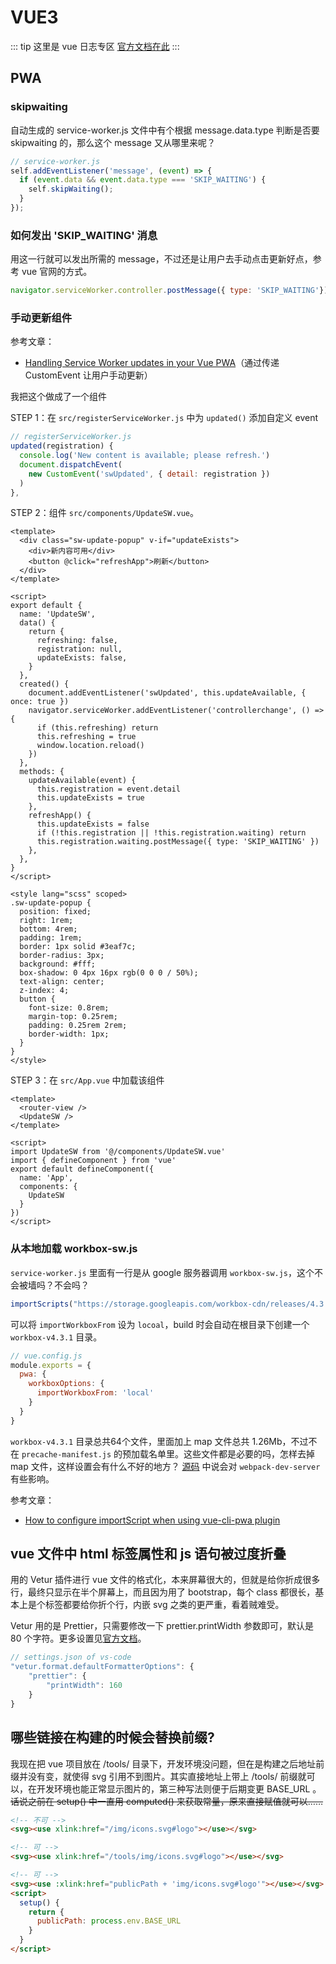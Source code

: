 # VUE3

::: tip 这里是 vue 日志专区
[官方文档在此](https://v3.cn.vuejs.org/)
:::

## PWA

### skipwaiting

自动生成的 service-worker.js 文件中有个根据 message.data.type 判断是否要 skipwaiting 的，那么这个 message 又从哪里来呢？

``` js
// service-worker.js
self.addEventListener('message', (event) => {
  if (event.data && event.data.type === 'SKIP_WAITING') {
    self.skipWaiting();
  }
});
```

### 如何发出 'SKIP_WAITING' 消息

用这一行就可以发出所需的 message，不过还是让用户去手动点击更新好点，参考 vue 官网的方式。
``` js
navigator.serviceWorker.controller.postMessage({ type: 'SKIP_WAITING'});
```
### 手动更新组件

参考文章：
- [Handling Service Worker updates in your Vue PWA](https://dev.to/drbragg/handling-service-worker-updates-in-your-vue-pwa-1pip)（通过传递 CustomEvent 让用户手动更新）

我把这个做成了一个组件

STEP 1：在 `src/registerServiceWorker.js` 中为 `updated()` 添加自定义 event

``` js
// registerServiceWorker.js
updated(registration) {
  console.log('New content is available; please refresh.')
  document.dispatchEvent(
    new CustomEvent('swUpdated', { detail: registration })
  )
},
```

STEP 2：组件 `src/components/UpdateSW.vue`。

``` vue
<template>
  <div class="sw-update-popup" v-if="updateExists">
    <div>新内容可用</div>
    <button @click="refreshApp">刷新</button>
  </div>
</template>

<script>
export default {
  name: 'UpdateSW',
  data() {
    return {
      refreshing: false,
      registration: null,
      updateExists: false,
    }
  },
  created() {
    document.addEventListener('swUpdated', this.updateAvailable, { once: true })
    navigator.serviceWorker.addEventListener('controllerchange', () => {
      if (this.refreshing) return
      this.refreshing = true
      window.location.reload()
    })
  },
  methods: {
    updateAvailable(event) {
      this.registration = event.detail
      this.updateExists = true
    },
    refreshApp() {
      this.updateExists = false
      if (!this.registration || !this.registration.waiting) return
      this.registration.waiting.postMessage({ type: 'SKIP_WAITING' })
    },
  },
}
</script>

<style lang="scss" scoped>
.sw-update-popup {
  position: fixed;
  right: 1rem;
  bottom: 4rem;
  padding: 1rem;
  border: 1px solid #3eaf7c;
  border-radius: 3px;
  background: #fff;
  box-shadow: 0 4px 16px rgb(0 0 0 / 50%);
  text-align: center;
  z-index: 4;
  button {
    font-size: 0.8rem;
    margin-top: 0.25rem;
    padding: 0.25rem 2rem;
    border-width: 1px;
  }
}
</style>
```

STEP 3：在 `src/App.vue` 中加载该组件

``` vue {3,7,12}
<template>
  <router-view />
  <UpdateSW />
</template>

<script>
import UpdateSW from '@/components/UpdateSW.vue'
import { defineComponent } from 'vue'
export default defineComponent({
  name: 'App',
  components: {
    UpdateSW
  }
})
</script>
```

### 从本地加载 workbox-sw.js

`service-worker.js` 里面有一行是从 google 服务器调用 `workbox-sw.js`，这个不会被墙吗？不会吗？

``` js
importScripts("https://storage.googleapis.com/workbox-cdn/releases/4.3.1/workbox-sw.js");
```

可以将 `importWorkboxFrom` 设为 `locoal`，build 时会自动在根目录下创建一个 `workbox-v4.3.1` 目录。

``` js {4-6}
// vue.config.js
module.exports = {
  pwa: {
    workboxOptions: {
      importWorkboxFrom: 'local'
    }
  }
}
```

`workbox-v4.3.1` 目录总共64个文件，里面加上 map 文件总共 1.26Mb，不过不在 `precache-manifest.js` 的预加载名单里。这些文件都是必要的吗，怎样去掉 map 文件，这样设置会有什么不好的地方？
[源码](https://github.com/GoogleChrome/workbox/blob/v4.3.1/packages/workbox-webpack-plugin/src/lib/get-workbox-sw-imports.js)
中说会对 `webpack-dev-server` 有些影响。

参考文章：
- [How to configure importScript when using vue-cli-pwa plugin](https://stackoverflow.com/questions/64605755/how-to-configure-importscript-when-using-vue-cli-pwa-plugin)

## vue 文件中 html 标签属性和 js 语句被过度折叠

用的 Vetur 插件进行 vue 文件的格式化，本来屏幕很大的，但就是给你折成很多行，最终只显示在半个屏幕上，而且因为用了 bootstrap，每个 class 都很长，基本上是个标签都要给你折个行，内嵌 svg 之类的更严重，看着贼难受。

Vetur 用的是 Prettier，只需要修改一下 prettier.printWidth 参数即可，默认是 80 个字符。更多设置见[官方文档](https://prettier.io/docs/en/options.html#print-width)。
``` js
// settings.json of vs-code
"vetur.format.defaultFormatterOptions": {
    "prettier": {
        "printWidth": 160
    }
}
```

## 哪些链接在构建的时候会替换前缀?

我现在把 vue 项目放在 /tools/ 目录下，开发环境没问题，但在是构建之后地址前缀并没有变，就使得 svg 引用不到图片。其实直接地址上带上 /tools/ 前缀就可以，在开发环境也能正常显示图片的，第三种写法则便于后期变更 BASE_URL 。~~话说之前在 setup() 中一直用 computed() 来获取常量，原来直接赋值就可以……~~

``` html
<!-- 不可 -->
<svg><use xlink:href="/img/icons.svg#logo"></use></svg>

<!-- 可 -->
<svg><use xlink:href="/tools/img/icons.svg#logo"></use></svg>

<!-- 可 -->
<svg><use :xlink:href="publicPath + 'img/icons.svg#logo'"></use></svg>
<script>
  setup() {
    return { 
      publicPath: process.env.BASE_URL
    }
  }
</script>
```
